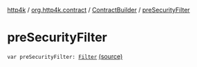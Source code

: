 [http4k](../../index.md) / [org.http4k.contract](../index.md) / [ContractBuilder](index.md) / [preSecurityFilter](./pre-security-filter.md)

# preSecurityFilter

`var preSecurityFilter: `[`Filter`](../../org.http4k.core/-filter/index.md) [(source)](https://github.com/http4k/http4k/blob/master/http4k-contract/src/main/kotlin/org/http4k/contract/extensions.kt#L23)